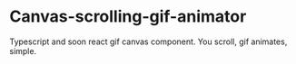 # Canvas-scrolling-gif-animator
Typescript and soon react gif canvas component. You scroll, gif animates, simple.
